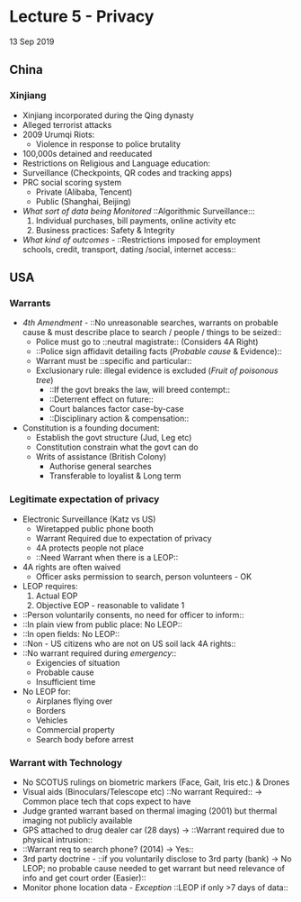 # Lecture 5 - Privacy
13 Sep 2019

## China
### Xinjiang
* Xinjiang incorporated during the Qing dynasty
* Alleged terrorist attacks
* 2009 Urumqi Riots:
	* Violence in response to police brutality
* 100,000s detained and reeducated
* Restrictions on Religious and Language education:
* Surveillance (Checkpoints, QR codes and tracking apps)
* PRC social scoring system
	* Private (Alibaba, Tencent)
	* Public (Shanghai, Beijing)
* *What sort of data being Monitored* ::Algorithmic Surveillance:::
	1. Individual purchases, bill payments, online activity etc
	2. Business practices: Safety & Integrity
* *What kind of outcomes* - ::Restrictions imposed for employment schools, credit, transport, dating /social, internet access::

## USA
### Warrants
* *4th Amendment* -  ::No unreasonable searches, warrants on probable cause & must describe place to search / people / things to be seized::
	* Police must go to ::neutral magistrate:: (Considers 4A Right)
	* ::Police sign affidavit detailing facts (*Probable cause* & Evidence)::
	* Warrant must be ::specific and particular::
	* Exclusionary rule: illegal evidence is excluded (*Fruit of poisonous tree*)
		* ::If the govt breaks the law, will breed contempt::
		* ::Deterrent effect on future::
		* Court balances factor case-by-case
		* ::Disciplinary action & compensation::
* Constitution is a founding document:
	* Establish the govt structure (Jud, Leg etc)
	* Constitution constrain what the govt can do
	* Writs of assistance (British Colony)
		* Authorise general searches
		* Transferable to loyalist & Long term

### Legitimate expectation of privacy
* Electronic Surveillance (Katz vs US)
	* Wiretapped public phone booth
	* Warrant Required due to expectation of privacy
	* 4A protects people not place
	* ::Need Warrant when there is a LEOP:: 
* 4A rights are often waived
	* Officer asks permission to search, person volunteers - OK
* LEOP requires:
	1. Actual EOP
	2. Objective EOP - reasonable to validate 1
* ::Person voluntarily consents, no need for officer to inform::
* ::In plain view from public place: No LEOP::
* ::In open fields: No LEOP::
* ::Non - US citizens who are not on US soil lack 4A rights::
* ::No warrant required during *emergency*::
	* Exigencies of situation
	* Probable cause
	* Insufficient time
* No LEOP for:
	* Airplanes flying over
	* Borders
	* Vehicles
	* Commercial property
	* Search body before arrest

### Warrant with Technology
* No SCOTUS rulings on biometric markers (Face, Gait, Iris etc.) & Drones
* Visual aids (Binoculars/Telescope etc) ::No warrant Required:: -> Common place tech that cops expect to have
* Judge granted warrant based on thermal imaging (2001) but thermal imaging not publicly available
* GPS attached to drug dealer car (28 days) -> ::Warrant required due to physical intrusion::
* ::Warrant req to search phone? (2014) -> Yes::
* 3rd party doctrine - ::if you voluntarily disclose to 3rd party (bank) -> No LEOP; no probable cause needed to get warrant but need relevance of info and get court order (Easier)::
* Monitor phone location data - *Exception* ::LEOP if only >7 days of data::
